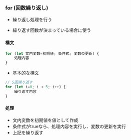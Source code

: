 ### for (回数繰り返し)

- 繰り返し処理を行う

- 繰り返す回数が決まっている場合に使う

#### 構文

```javascript
for (let 文内変数=初期値; 条件式; 変数の更新) {
    処理内容
}
```

- 基本的な構文
```javascript
// 5回繰り返す
for (let i=0; i < 5; i++) {
    繰り返す内容
}
```

#### 処理

- 文内変数を初期値を値として作成
- 条件式がtrueなら、処理内容を実行し、変数の更新を実行
- 上記を繰り返す
